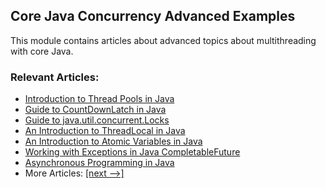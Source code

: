 ## Core Java Concurrency Advanced Examples

This module contains articles about advanced topics about multithreading with core Java.

### Relevant Articles: 
- [Introduction to Thread Pools in Java](https://www.baeldung.com/thread-pool-java-and-guava)
- [Guide to CountDownLatch in Java](https://www.baeldung.com/java-countdown-latch)
- [Guide to java.util.concurrent.Locks](https://www.baeldung.com/java-concurrent-locks)
- [An Introduction to ThreadLocal in Java](https://www.baeldung.com/java-threadlocal)
- [An Introduction to Atomic Variables in Java](https://www.baeldung.com/java-atomic-variables)
- [Working with Exceptions in Java CompletableFuture](https://www.baeldung.com/java-exceptions-completablefuture)
- [Asynchronous Programming in Java](https://www.baeldung.com/java-asynchronous-programming)
- More Articles: [[next -->]](/core-java-modules/core-java-concurrency-advanced-2)
